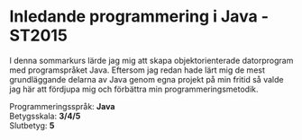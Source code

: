 # Inledande programmering i Java - ST2015

I denna sommarkurs lärde jag mig att skapa objektorienterade datorprogram med programspråket Java. Eftersom jag redan hade lärt mig de mest grundläggande delarna av Java genom egna projekt på min fritid så valde jag här att fördjupa mig och förbättra min programmeringsmetodik.<br> 

Programmeringsspråk: <b>Java</b><br>
Betygsskala: <b>3/4/5</b><br>
Slutbetyg: <b>5</b>
